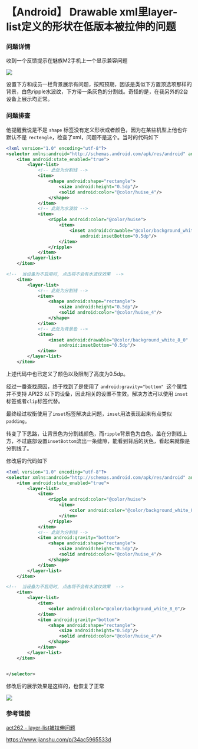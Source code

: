 

# 【Android】 Drawable xml里layer-list定义的形状在低版本被拉伸的问题

### 问题详情

收到一个反馈提示在魅族M2手机上一个显示兼容问题

![](img/24.jpg)

设置下方和成员一栏背景展示有问题，按照预期，因该是类似下方置顶选项那样的背景，白色ripple水波纹，下方带一条灰色的分割线。奇怪的是，在我另外的2台设备上展示均正常。

### 问题排查

他提醒我说是不是 `shape` 标签没有定义形状或者颜色，因为在某些机型上他也许默认不是 `rectengle`，检查了xml，问题不是这个。当时的代码如下

```xml
<?xml version="1.0" encoding="utf-8"?>
<selector xmlns:android="http://schemas.android.com/apk/res/android" android:color="@color/huise">
    <item android:state_enabled="true">
        <layer-list>
            <!-- 此处为分割线 -->
            <item>
                <shape android:shape="rectangle">
                    <size android:height="0.5dp"/>
                    <solid android:color="@color/huise_4"/>
                </shape>
            </item>
            <!-- 此处为水波纹 -->
            <item>
                <ripple android:color="@color/huise">
                    <item>
                        <inset android:drawable="@color/background_white_8_0"
                            android:insetBottom="0.5dp"/>
                    </item>
                </ripple>
            </item>
        </layer-list>
    </item>

<!--  当设备为不启用时, 点击将不会有水波纹效果  -->
    <item>
        <layer-list>
            <!-- 此处为分割线 -->
            <item>
                <shape android:shape="rectangle">
                    <size android:height="0.5dp"/>
                    <solid android:color="@color/huise_4"/>
                </shape>
            </item>
            <!-- 此处为背景色 -->
            <item>
                <inset android:drawable="@color/background_white_8_0"
                    android:insetBottom="0.5dp"/>
            </item>
        </layer-list>
    </item>
```

上述代码中也已定义了颜色以及限制了高度为0.5dp。

经过一番查找原因，终于找到了是使用了 `android:gravity="bottom" `这个属性并不支持 API23 以下的设备，因此相关的设置不生效。解决方法可以使用 `inset`标签或者`clip`标签代替。

最终经过权衡使用了`inset`标签解决此问题，`inset`用法表现起来有点类似`padding`。

转变了下思路，让背景色为分割线颜色，而`ripple`背景色为白色，盖在分割线上方，不过底部设置`insetBottom`流出一条缝隙，能看到背后的灰色，看起来就像是分割线了。

修改后的代码如下

```xml
<?xml version="1.0" encoding="utf-8"?>
<selector xmlns:android="http://schemas.android.com/apk/res/android" android:color="@color/huise">
    <item android:state_enabled="true">
        <layer-list>
            <item>
                <ripple android:color="@color/huise">
                    <item>
                        <color android:color="@color/background_white_8_0"/>
                    </item>
                </ripple>
            </item>
            <!-- 此处为分割线 -->
            <item android:gravity="bottom">
                <shape android:shape="rectangle">
                    <size android:height="0.5dp"/>
                    <solid android:color="@color/huise_4"/>
                </shape>
            </item>
        </layer-list>
    </item>

<!--  当设备为不启用时, 点击将不会有水波纹效果  -->
    <item>
        <layer-list>
            <item>
                <color android:color="@color/background_white_8_0"/>
            </item>
            <item android:gravity="bottom">
                <shape android:shape="rectangle">
                    <size android:height="0.5dp"/>
                    <solid android:color="@color/huise_4"/>
                </shape>
            </item>
        </layer-list>
    </item>


</selector>
```

修改后的展示效果是这样的，也恢复了正常

![](img/25.jpg)

### 参考链接

[act262 - layer-list被拉伸问题](https://www.jianshu.com/p/7c42fd04fb42)

https://www.jianshu.com/p/34ac5965533d
